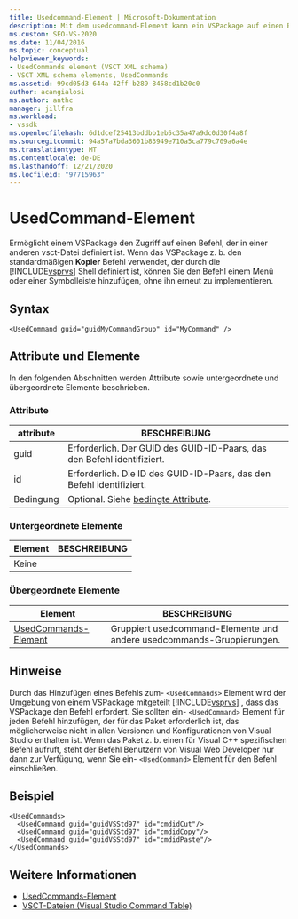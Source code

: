 ```yaml
---
title: Usedcommand-Element | Microsoft-Dokumentation
description: Mit dem usedcommand-Element kann ein VSPackage auf einen Befehl zugreifen, der in einer anderen vsct-Datei definiert ist.
ms.custom: SEO-VS-2020
ms.date: 11/04/2016
ms.topic: conceptual
helpviewer_keywords:
- UsedCommands element (VSCT XML schema)
- VSCT XML schema elements, UsedCommands
ms.assetid: 99cd05d3-644a-42ff-b289-8458cd1b20c0
author: acangialosi
ms.author: anthc
manager: jillfra
ms.workload:
- vssdk
ms.openlocfilehash: 6d1dcef25413bddbb1eb5c35a47a9dc0d30f4a8f
ms.sourcegitcommit: 94a57a7bda3601b83949e710a5ca779c709a6a4e
ms.translationtype: MT
ms.contentlocale: de-DE
ms.lasthandoff: 12/21/2020
ms.locfileid: "97715963"
---
```

# <a name="usedcommand-element"></a>UsedCommand-Element
Ermöglicht einem VSPackage den Zugriff auf einen Befehl, der in einer anderen vsct-Datei definiert ist. Wenn das VSPackage z. b. den standardmäßigen **Kopier** Befehl verwendet, der durch die [!INCLUDE[vsprvs](../code-quality/includes/vsprvs_md.md)] Shell definiert ist, können Sie den Befehl einem Menü oder einer Symbolleiste hinzufügen, ohne ihn erneut zu implementieren.

## <a name="syntax"></a>Syntax

```
<UsedCommand guid="guidMyCommandGroup" id="MyCommand" />
```

## <a name="attributes-and-elements"></a>Attribute und Elemente
 In den folgenden Abschnitten werden Attribute sowie untergeordnete und übergeordnete Elemente beschrieben.

### <a name="attributes"></a>Attribute

|attribute|BESCHREIBUNG|
|---------------|-----------------|
|guid|Erforderlich. Der GUID des GUID-ID-Paars, das den Befehl identifiziert.|
|id|Erforderlich. Die ID des GUID-ID-Paars, das den Befehl identifiziert.|
|Bedingung|Optional. Siehe [bedingte Attribute](../extensibility/vsct-xml-schema-conditional-attributes.md).|

### <a name="child-elements"></a>Untergeordnete Elemente

|Element|BESCHREIBUNG|
|-------------|-----------------|
|Keine||

### <a name="parent-elements"></a>Übergeordnete Elemente

|Element|BESCHREIBUNG|
|-------------|-----------------|
|[UsedCommands-Element](../extensibility/usedcommands-element.md)|Gruppiert usedcommand-Elemente und andere usedcommands-Gruppierungen.|

## <a name="remarks"></a>Hinweise
 Durch das Hinzufügen eines Befehls zum- `<UsedCommands>` Element wird der Umgebung von einem VSPackage mitgeteilt [!INCLUDE[vsprvs](../code-quality/includes/vsprvs_md.md)] , dass das VSPackage den Befehl erfordert. Sie sollten ein- `<UsedCommand>` Element für jeden Befehl hinzufügen, der für das Paket erforderlich ist, das möglicherweise nicht in allen Versionen und Konfigurationen von Visual Studio enthalten ist. Wenn das Paket z. b. einen für Visual C++ spezifischen Befehl aufruft, steht der Befehl Benutzern von Visual Web Developer nur dann zur Verfügung, wenn Sie ein- `<UsedCommand>` Element für den Befehl einschließen.

## <a name="example"></a>Beispiel

```
<UsedCommands>
  <UsedCommand guid="guidVSStd97" id="cmdidCut"/>
  <UsedCommand guid="guidVSStd97" id="cmdidCopy"/>
  <UsedCommand guid="guidVSStd97" id="cmdidPaste"/>
</UsedCommands>
```

## <a name="see-also"></a>Weitere Informationen
- [UsedCommands-Element](../extensibility/usedcommands-element.md)
- [VSCT-Dateien (Visual Studio Command Table)](../extensibility/internals/visual-studio-command-table-dot-vsct-files.md)

